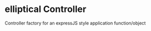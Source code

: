 elliptical Controller
===========================
Controller factory for an expressJS style application function/object